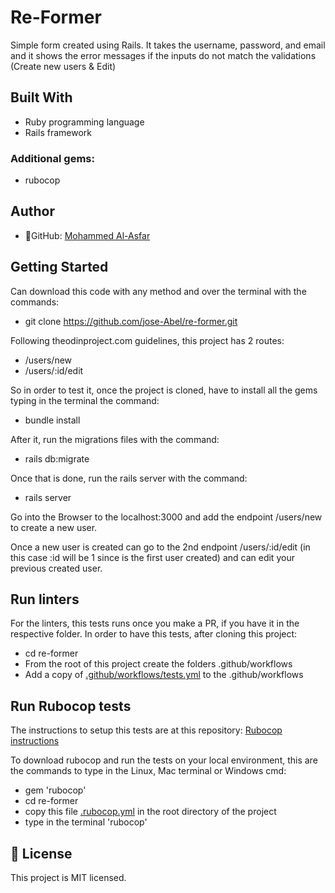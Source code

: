 # Re-Former
Simple form created using Rails. It takes the username, password, and email and it shows the error messages if the inputs do not match the validations (Create new users & Edit)

## Built With
- Ruby programming language
- Rails framework

### Additional gems:
- rubocop

## Author
- 👤GitHub: [Mohammed Al-Asfar](https://github.com/elasfarc)


## Getting Started
Can download this code with any method and over the terminal with the commands:

- git clone https://github.com/jose-Abel/re-former.git



Following theodinproject.com guidelines, this project has 2 routes:

- /users/new
- /users/:id/edit

So in order to test it, once the project is cloned, have to install all the gems typing in the terminal the command:

- bundle install

After it, run the migrations files with the command:

- rails db:migrate

Once that is done, run the rails server with the command:

- rails server

Go into the Browser to the localhost:3000 and add the endpoint /users/new to create a new user. 

Once a new user is created can go to the 2nd endpoint /users/:id/edit (in this case :id will be 1 since is the first user created) and can edit your previous created user.

## Run linters
For the linters, this tests runs once you make a PR, if you have it in the respective folder. In order to have this tests, after cloning this project:
 - cd re-former
- From the root of this project create the folders .github/workflows
- Add a copy of [.github/workflows/tests.yml](https://github.com/microverseinc/linters-config/blob/master/ruby/.github/workflows/tests.yml) to the .github/workflows


## Run Rubocop tests
The instructions to setup this tests are at this repository: [Rubocop instructions](https://github.com/microverseinc/linters-config/tree/master/ruby)

To download rubocop and run the tests on your local environment, this are the commands to type in the Linux, Mac terminal or Windows cmd:
- gem 'rubocop'
- cd re-former
- copy this file [.rubocop.yml](https://github.com/microverseinc/linters-config/blob/master/ruby/.rubocop.yml) in the root directory of the project
- type in the terminal 'rubocop'


## 📝 License
This project is MIT licensed.
